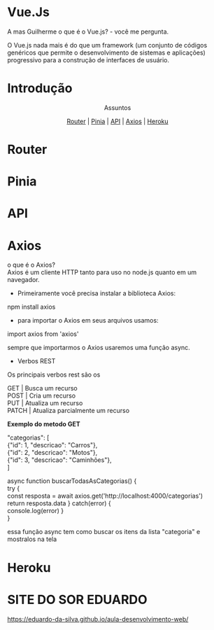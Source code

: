 # Vue.Js
A mas Guilherme o que é o Vue.js? - você me pergunta.</br>

O Vue.js nada mais é do que um framework (um conjunto de códigos genéricos que permite o desenvolvimento de sistemas e aplicações) progressivo para a construção de interfaces de usuário.

# Introdução

<p align="center">Assuntos</p>

<p align="center">
  <a href="#router">Router</a> |
  <a href="#pinia">Pinia</a> |
  <a href="#api">API</a> |
  <a href="#axios">Axios</a> |
  <a href="#heroku">Heroku</a>
</p>

# Router



# Pinia



# API


# Axios

o que é o Axios?</br>
Axios é um cliente HTTP tanto para uso no node.js quanto em um navegador.

* Primeiramente você precisa instalar a biblioteca Axios:

npm install axios

* para importar o Axios em seus arquivos usamos:

import axios from 'axios'

sempre que importarmos o Axios usaremos uma função async.

* Verbos REST

Os principais verbos rest são os 

GET	| Busca um recurso</br>
POST	| Cria um recurso</br>
PUT	| Atualiza um recurso</br>
PATCH	| Atualiza parcialmente um recurso</br>

**Exemplo do metodo GET**

"categorias": [</br>
    {"id": 1, "descricao": "Carros"},</br>
    {"id": 2, "descricao": "Motos"},</br>
    {"id": 3, "descricao": "Caminhões"},</br>
]


async function buscarTodasAsCategorias() {</br>
    try {</br>
        const resposta = await axios.get('http://localhost:4000/categorias')</br>
        return resposta.data
    } catch(error) {</br>
        console.log(error)
    }</br>
}


essa função async tem como buscar os itens da lista "categoria" e mostralos na tela 




# Heroku




# SITE DO SOR EDUARDO

https://eduardo-da-silva.github.io/aula-desenvolvimento-web/
